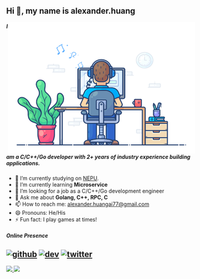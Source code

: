 

## Hi 👋, my name is alexander.huang

<img align="right" src="https://github.com/Anzz-bot/Anzz-bot/blob/main/developer.gif" alt="Hola Coders" width="500" height="350"/> 

##### I am a C/C++/Go developer with 2+ years of industry experience building applications.

- 🔭 I’m currently studying on [NEPU](http://www.nepu.edu.cn/).
- 🌱 I’m currently learning **Microservice**
- 🤔 I’m looking for a job as a C/C++/Go development engineer
- 💬 Ask me about **Golang, C++, RPC, C**
- 📫 How to reach me: alexander.huangai77@gmail.com
- 😄 Pronouns: He/His
- ⚡ Fun fact: I play games at times!

##### Online Presence
[<img src='https://cdn.jsdelivr.net/npm/simple-icons@3.0.1/icons/github.svg' alt='github' height='40'>](https://github.com/Anzz-bot)  [<img src='https://cdn.jsdelivr.net/npm/simple-icons@7.3.0/icons/gmail.svg' alt='dev' height='40'>](alexander.huangai77@gmail.com)  [<img src='https://cdn.jsdelivr.net/npm/simple-icons@3.0.1/icons/twitter.svg' alt='twitter' height='40'>](https://twitter.com/vivekweb2013) 
---
<div>
  <a href="https://github.com/Anzz-bot">
  <img height="180em" src="https://github-readme-stats.vercel.app/api?username=Anzz-bot&show_icons=true&include_all_commits=true&count_private=true"/>
  <img height="180em" src="https://github-readme-stats.vercel.app/api/top-langs/?username=Anzz-bot&layout=compact&langs_count=6"/>
</div>


